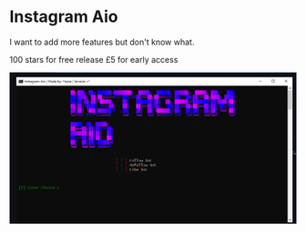# Instagram Aio


I want to add more features but don't know what.

100 stars for free release
£5 for early access


![Screenshot](insta_aio.png)
